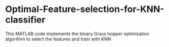 # Optimal-Feature-selection-for-KNN-classifier
This MATLAB code implements the binary Grass hopper optimization algorithm to select the features and train with KNN
